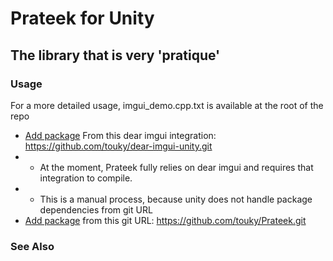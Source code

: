 # Prateek for Unity

## The library that is very 'pratique'

### Usage

For a more detailed usage, imgui_demo.cpp.txt is available at the root of the repo

- [Add package](https://docs.unity3d.com/Manual/upm-ui-giturl.html) From this dear imgui integration: https://github.com/touky/dear-imgui-unity.git
- - At the moment, Prateek fully relies on dear imgui and requires that integration to compile.
- - This is a manual process, because unity does not handle package dependencies from git URL
- [Add package](https://docs.unity3d.com/Manual/upm-ui-giturl.html) from this git URL: https://github.com/touky/Prateek.git

### See Also
 
